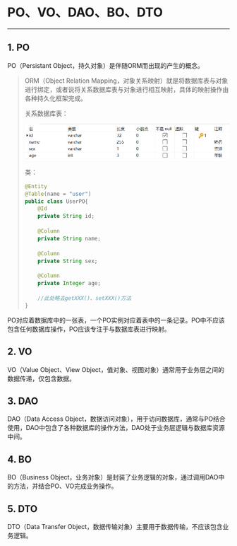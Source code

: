 # PO、VO、DAO、BO、DTO

---

## 1. PO

PO（Persistant Object，持久对象）是伴随ORM而出现的产生的概念。

> ORM（Object Relation Mapping，对象关系映射）就是将数据库表与对象进行绑定，或者说将关系数据库表与对象进行相互映射，具体的映射操作由各种持久化框架完成。
>
> 关系数据库表：
>
> ![image-20200624185644777](markdown/新建文本文档.assets/image-20200624185644777.png)
>
> 类：
>
> ```java
> @Entity
> @Table(name = "user")
> public class UserPO{
>     @Id
>     private String id;
>     
>     @Column
>     private String name;
>     
>     @Column
>     private String sex;
>     
>     @Column
>     private Integer age;
>     
>     //此处略去getXXX()、setXXX()方法
> }
> ```

PO对应着数据库中的一张表，一个PO实例对应着表中的一条记录。PO中不应该包含任何数据库操作，PO应该专注于与数据库表进行映射。

## 2. VO

VO（Value Object、View Object，值对象、视图对象）通常用于业务层之间的数据传递，仅包含数据。

## 3. DAO

DAO（Data Access Object，数据访问对象），用于访问数据库，通常与PO结合使用，DAO中包含了各种数据库的操作方法，DAO处于业务层逻辑与数据库资源中间。

## 4. BO

BO（Business Object，业务对象）是封装了业务逻辑的对象，通过调用DAO中的方法，并结合PO、VO完成业务操作。

## 5. DTO

DTO（Data Transfer Object，数据传输对象）主要用于数据传输，不应该包含业务逻辑。

